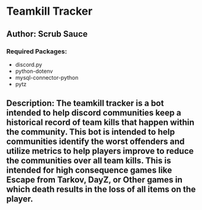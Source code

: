 # Teamkill Tracker
## Author: Scrub Sauce
### Required Packages:
- discord.py
- python-dotenv
- mysql-connector-python
- pytz

## Description: The teamkill tracker is a bot intended to help discord communities keep a historical record of team kills that happen within the community. This bot is intended to help communities identify the worst offenders and utilize metrics to help players improve to reduce the communities over all team kills. This is intended for high consequence games like Escape from Tarkov, DayZ, or Other games in which death results in the loss of all items on the player.


